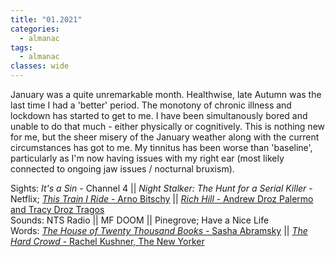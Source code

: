 ```yaml
---
title: "01.2021"
categories:
  - almanac
tags:
  - almanac
classes: wide
---
```


January was a quite unremarkable month. Healthwise, late Autumn was the last time I had a 'better' period. The monotony of chronic illness and lockdown has started to get to me. I have been simultanously bored and unable to do that much - either physically or cognitively. This is nothing new for me, but the sheer misery of the January weather along with the current circumstances has got to me. My tinnitus has been worse than 'baseline', particularly as I'm now having issues with my right ear (most likely connected to ongoing jaw issues / nocturnal bruxism).

Sights: _It's a Sin_ - Channel 4 || _Night Stalker: The Hunt for a Serial Killer_ - Netflix; [_This Train I Ride_ - Arno Bitschy](https://www.imdb.com/title/tt10783592/) || [_Rich Hill_ - Andrew Droz Palermo and Tracy Droz Tragos](https://www.imdb.com/title/tt2548738/)  
Sounds: NTS Radio || MF DOOM || Pinegrove; Have a Nice Life  
Words: [_The House of Twenty Thousand Books_ - Sasha Abramsky](https://www.goodreads.com/book/show/23106539-the-house-of-twenty-thousand-books) || [_The Hard Crowd_ - Rachel Kushner, The New Yorker](https://www.newyorker.com/magazine/2021/01/18/the-hard-crowd)   

